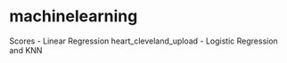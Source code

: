 # machinelearning
 Scores - Linear Regression
 heart_cleveland_upload - Logistic Regression and KNN
